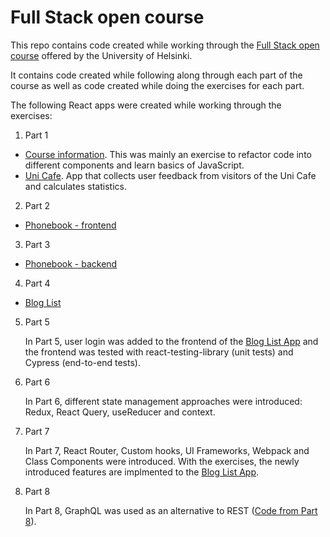 # Full Stack open course

This repo contains code created while working through the [Full Stack open course](https://fullstackopen.com/en/) offered by the University of Helsinki.

It contains code created while following along through each part of the course as well as code created while doing the exercises for each part.

The following React apps were created while working through the exercises:

1. Part 1

- [Course information](https://github.com/btaskinen/fullstackopen/tree/main/part1/courseinfo). This was mainly an exercise to refactor code into different components and learn basics of JavaScript.
- [Uni Cafe](https://github.com/btaskinen/fullstackopen/tree/main/part1/unicafe). App that collects user feedback from visitors of the Uni Cafe and calculates statistics.

2. Part 2

- [Phonebook - frontend](https://github.com/btaskinen/fullstackopen/tree/main/part2/phonebook)

3. Part 3

- [Phonebook - backend](https://github.com/btaskinen/fullstackopen/tree/main/part3/phonebook-backend)

4. Part 4

- [Blog List](https://github.com/btaskinen/fullstackopen/tree/main/part4/blog-list)

5. Part 5

   In Part 5, user login was added to the frontend of the [Blog List App](https://github.com/btaskinen/fullstackopen/tree/main/part4/blog-list) and the frontend was tested with react-testing-library (unit tests) and Cypress (end-to-end tests).

6. Part 6

   In Part 6, different state management approaches were introduced: Redux, React Query, useReducer and context.

7. Part 7

   In Part 7, React Router, Custom hooks, UI Frameworks, Webpack and Class Components were introduced. With the exercises, the newly introduced features are implmented to the [Blog List App](https://github.com/btaskinen/fullstackopen/tree/main/part7/blog-list).

8. Part 8

   In Part 8, GraphQL was used as an alternative to REST ([Code from Part 8](https://github.com/btaskinen/fullstackopen/tree/main/part8)).
